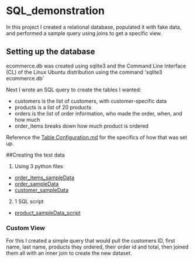 # SQL_demonstration
In this project I created a relational database, populated it with fake data, and performed a sample query using joins to get a specific view.

## Setting up the database 
ecommerce.db was created using sqlite3 and the Command Line Interface (CL) of the Linux Ubuntu distribution using the command 'sqlite3 ecommerce.db'

Next I wrote an SQL query to create the tables I wanted:
- customers is the list of customers, with customer-specific data
- products is a list of 20 products
- orders is the list of order information, who made the order, when, and how much
- order_items breaks down how much product is ordered

Reference the [Table Configuration.md](<Table Configuration.md>) for the specifics of how that was set up. 

##Creating the test data
1. Using 3 python files
  - [order_items_sampleData](<order_items_sampleData.py>)
  - [order_sampleData](<orders_sampleData.py>)
  - [customer_sampleData](<customers_sampleData_script.sql>)
2. 1 SQL script
  - [product_sampleData_script](<product_sampleData_script.sql>)

### Custom View

For this I created a simple query that would pull the customers ID, first name, last name, products they ordered, their order id and total, then joined them all with an inner join to create the new dataset. 
